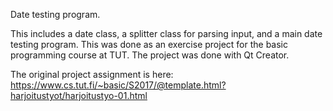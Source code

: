 Date testing program.

This includes a date class, a splitter class for parsing input, and a main 
date testing program. This was done as an exercise project for the basic 
programming course at TUT. The project was done with Qt Creator.

The original project assignment is here: 
https://www.cs.tut.fi/~basic/S2017/@template.html?harjoitustyot/harjoitustyo-01.html
